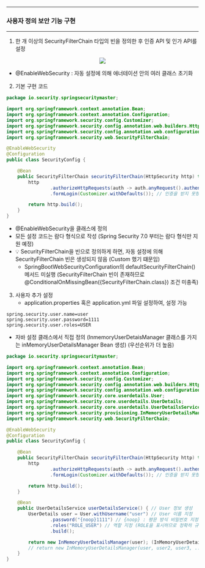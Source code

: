 -----
### 사용자 정의 보안 기능 구현
-----
1. 한 개 이상의 SecurityFilterChain 타입의 빈을 정의한 후 인증 API 및 인가 API를 설정
<div align="center">
<img src="https://github.com/user-attachments/assets/30a65318-2ddf-44d6-a1c5-844c9329bbe5">
</div>

  - @EnableWebSecurity : 자동 설정에 의해 애너테이션 안의 여러 클래스 초기화

2. 기본 구현 코드
```java
package io.security.springsecuritymaster;

import org.springframework.context.annotation.Bean;
import org.springframework.context.annotation.Configuration;
import org.springframework.security.config.Customizer;
import org.springframework.security.config.annotation.web.builders.HttpSecurity;
import org.springframework.security.config.annotation.web.configuration.EnableWebSecurity;
import org.springframework.security.web.SecurityFilterChain;

@EnableWebSecurity
@Configuration
public class SecurityConfig {

    @Bean
    public SecurityFilterChain securityFilterChain(HttpSecurity http) throws Exception {
        http
                .authorizeHttpRequests(auth -> auth.anyRequest().authenticated()) // 어떠한 Request에 대해서 인증을 받아 인가 실시
                .formLogin(Customizer.withDefaults()); // 인증을 받지 못했을 때, form Login 방식 사용하며, 인증 방식은 기본 Default 방식

        return http.build();
    }
}
```
  - @EnableWebSecurity을 클래스에 정의
  - 모든 설정 코드는 람다 형식으로 작성 (Spring Security 7.0 부터는 람다 형식만 지원 예정)
  - 💡 SecurityFilterChain을 빈으로 정의하게 하면, 자동 설정에 의해 SecurityFilterChain 빈은 생성되지 않음 (Custom 했기 떄문임)
    + SpringBootWebSecurityConfiguration의 defaultSecurityFilterChain() 메서드 미실행 (SecurityFilterChain 빈이 존재하므로 @ConditionalOnMissingBean({SecurityFilterChain.class}) 조건 미충족)

3. 사용자 추가 설정
   - application.properties 혹은 application.yml 파일 설정하여, 설정 가능
```properties
spring.security.user.name=user
spring.security.user.password=1111
spring.security.user.roles=USER
```

   - 자바 설정 클래스에서 직접 정의 (InmemoryUserDetaisManager 클래스를 가지는 inMemoryUserDetailsManager Bean 생성) (우선순위가 더 높음)
```java
package io.security.springsecuritymaster;

import org.springframework.context.annotation.Bean;
import org.springframework.context.annotation.Configuration;
import org.springframework.security.config.Customizer;
import org.springframework.security.config.annotation.web.builders.HttpSecurity;
import org.springframework.security.config.annotation.web.configuration.EnableWebSecurity;
import org.springframework.security.core.userdetails.User;
import org.springframework.security.core.userdetails.UserDetails;
import org.springframework.security.core.userdetails.UserDetailsService;
import org.springframework.security.provisioning.InMemoryUserDetailsManager;
import org.springframework.security.web.SecurityFilterChain;

@EnableWebSecurity
@Configuration
public class SecurityConfig {

    @Bean
    public SecurityFilterChain securityFilterChain(HttpSecurity http) throws Exception {
        http
                .authorizeHttpRequests(auth -> auth.anyRequest().authenticated()) // 어떠한 Request에 대해서 인증을 받아 인가 실시
                .formLogin(Customizer.withDefaults()); // 인증을 받지 못했을 때, form Login 방식 사용하며, 인증 방식은 기본 Default 방식

        return http.build();
    }

    @Bean
    public UserDetailsService userDetailsService() { // User 정보 생성
        UserDetails user = User.withUsername("user") // User 이름 지정
                .password("{noop}1111") // {noop} : 평문 방식 비밀번호 지정
                .roles("ROLE_USER") // 역할 지정 (ROLE을 표시하므로 정확히 규정)
                .build();

        return new InMemoryUserDetailsManager(user); (InMemoryUserDetailsManager 생성자에 전달)
        // return new InMemoryUserDetailsManager(user, user2, user3, ...); // 여러 유저 정보 전달 가능
    }
}

```
